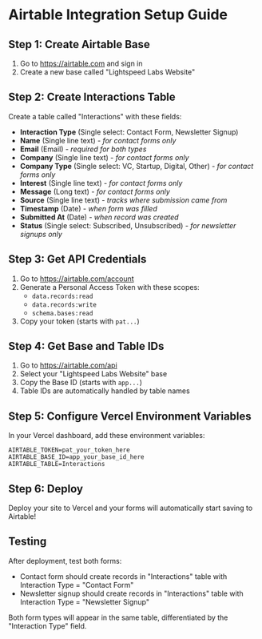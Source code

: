 # Airtable Integration Setup Guide

## Step 1: Create Airtable Base

1. Go to https://airtable.com and sign in
2. Create a new base called "Lightspeed Labs Website"

## Step 2: Create Interactions Table

Create a table called "Interactions" with these fields:
- **Interaction Type** (Single select: Contact Form, Newsletter Signup)
- **Name** (Single line text) - *for contact forms only*
- **Email** (Email) - *required for both types*
- **Company** (Single line text) - *for contact forms only*
- **Company Type** (Single select: VC, Startup, Digital, Other) - *for contact forms only*
- **Interest** (Single line text) - *for contact forms only*
- **Message** (Long text) - *for contact forms only*
- **Source** (Single line text) - *tracks where submission came from*
- **Timestamp** (Date) - *when form was filled*
- **Submitted At** (Date) - *when record was created*
- **Status** (Single select: Subscribed, Unsubscribed) - *for newsletter signups only*

## Step 3: Get API Credentials

1. Go to https://airtable.com/account
2. Generate a Personal Access Token with these scopes:
   - `data.records:read`
   - `data.records:write`
   - `schema.bases:read`
3. Copy your token (starts with `pat...`)

## Step 4: Get Base and Table IDs

1. Go to https://airtable.com/api
2. Select your "Lightspeed Labs Website" base
3. Copy the Base ID (starts with `app...`)
4. Table IDs are automatically handled by table names

## Step 5: Configure Vercel Environment Variables

In your Vercel dashboard, add these environment variables:

```
AIRTABLE_TOKEN=pat_your_token_here
AIRTABLE_BASE_ID=app_your_base_id_here
AIRTABLE_TABLE=Interactions
```

## Step 6: Deploy

Deploy your site to Vercel and your forms will automatically start saving to Airtable!

## Testing

After deployment, test both forms:
- Contact form should create records in "Interactions" table with Interaction Type = "Contact Form"
- Newsletter signup should create records in "Interactions" table with Interaction Type = "Newsletter Signup"

Both form types will appear in the same table, differentiated by the "Interaction Type" field.